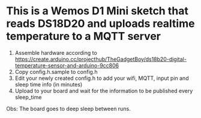 # This is a Wemos D1 Mini sketch that reads DS18D20 and uploads realtime temperature to a MQTT server
 
1) Assemble hardware according to https://create.arduino.cc/projecthub/TheGadgetBoy/ds18b20-digital-temperature-sensor-and-arduino-9cc806
2) Copy config.h.sample to config.h
3) Edit your newly created config.h to add your wifi, MQTT, input pin and sleep time info (in minutes)
4) Upload to your board and wait for the information to be published every sleep_time

Obs: The board goes to deep sleep between runs.

